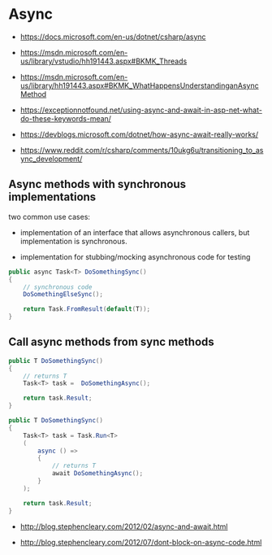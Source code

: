 # Async


*   https://docs.microsoft.com/en-us/dotnet/csharp/async

*   https://msdn.microsoft.com/en-us/library/vstudio/hh191443.aspx#BKMK_Threads

*   https://msdn.microsoft.com/en-us/library/hh191443.aspx#BKMK_WhatHappensUnderstandinganAsyncMethod

*   https://exceptionnotfound.net/using-async-and-await-in-asp-net-what-do-these-keywords-mean/

*   https://devblogs.microsoft.com/dotnet/how-async-await-really-works/

*   https://www.reddit.com/r/csharp/comments/10ukg6u/transitioning_to_async_development/

## Async methods with synchronous implementations

two common use cases:

*   implementation of an interface that allows asynchronous callers, but implementation is synchronous.

*   implementation for stubbing/mocking asynchronous code for testing

```csharp
public async Task<T> DoSomethingSync()
{
    // synchronous code
    DoSomethingElseSync();

    return Task.FromResult(default(T));
}
```

## Call async methods from sync methods

```csharp
public T DoSomethingSync()
{
    // returns T
    Task<T> task =  DoSomethingAsync();

    return task.Result;
}
```


```csharp
public T DoSomethingSync()
{
    Task<T> task = Task.Run<T>
    (
        async () => 
        {
            // returns T
            await DoSomethingAsync();
        }
    );

    return task.Result;
}
```


*   http://blog.stephencleary.com/2012/02/async-and-await.html

*   http://blog.stephencleary.com/2012/07/dont-block-on-async-code.html

